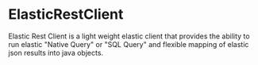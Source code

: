 # ElasticRestClient
Elastic Rest Client is a light weight elastic client that provides the ability to run elastic "Native Query" or "SQL Query" and flexible mapping of elastic json results into java objects.
